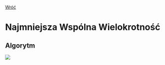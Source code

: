 [Wróć](../../../../../..)

# **N**ajmniejsza **W**spólna **W**ielokrotność

## Algorytm

![](https://latex.codecogs.com/svg.image?\color%20{white}NWW(a,%20b)%20=%20\frac{a*b}{NWD(a,%20b)})
